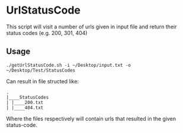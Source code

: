 # UrlStatusCode
This script will visit a number of urls given in input file and return their status codes (e.g. 200, 301, 404)

## Usage
    ./getUrlStatusCode.sh -i ~/Desktop/input.txt -o ~/Desktop/Test/StatusCodes

Can result in file structed like:
    
    .
    |____StatusCodes
    | |____200.txt
    | |____404.txt

Where the files respectively will contain urls that resulted in the given status-code.

